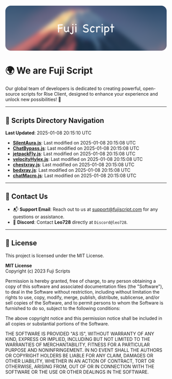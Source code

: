 ![Banner](.github/b.webp)

# 🌍 **We are Fuji Script**

Our global team of developers is dedicated to creating powerful, open-source scripts for Rise Client, designed to enhance your experience and unlock new possibilities! 🌟

---
<!-- SCRIPTS_NAVIGATION_START -->
## 📂 **Scripts Directory Navigation**

**Last Updated**: 2025-01-08 20:15:10 UTC

- **[SilentAura.js](scripts/SilentAura.js)**: Last modified on 2025-01-08 20:15:08 UTC
- **[ChatBypass.js](scripts/ChatBypass.js)**: Last modified on 2025-01-08 20:15:08 UTC
- **[jetpackFly.js](scripts/jetpackFly.js)**: Last modified on 2025-01-08 20:15:08 UTC
- **[velocityHylex.js](scripts/velocityHylex.js)**: Last modified on 2025-01-08 20:15:08 UTC
- **[chestxray.js](scripts/chestxray.js)**: Last modified on 2025-01-08 20:15:08 UTC
- **[bedxray.js](scripts/bedxray.js)**: Last modified on 2025-01-08 20:15:08 UTC
- **[chatMacro.js](scripts/chatMacro.js)**: Last modified on 2025-01-08 20:15:08 UTC

<!-- SCRIPTS_NAVIGATION_END -->

---

## 💬 **Contact Us**  
- 📬 **Support Email**: Reach out to us at [support@fujiscript.com](mailto:support@fujiscript.com) for any questions or assistance.  
- 💬 **Discord**: Contact **Leo728** directly at `Discord@leo728`.

---

## 📜 **License**

This project is licensed under the MIT License.  

**MIT License**  
Copyright (c) 2023 Fuji Scripts  

Permission is hereby granted, free of charge, to any person obtaining a copy of this software and associated documentation files (the "Software"), to deal in the Software without restriction, including without limitation the rights to use, copy, modify, merge, publish, distribute, sublicense, and/or sell copies of the Software, and to permit persons to whom the Software is furnished to do so, subject to the following conditions:  

The above copyright notice and this permission notice shall be included in all copies or substantial portions of the Software.  

THE SOFTWARE IS PROVIDED "AS IS", WITHOUT WARRANTY OF ANY KIND, EXPRESS OR IMPLIED, INCLUDING BUT NOT LIMITED TO THE WARRANTIES OF MERCHANTABILITY, FITNESS FOR A PARTICULAR PURPOSE AND NONINFRINGEMENT. IN NO EVENT SHALL THE AUTHORS OR COPYRIGHT HOLDERS BE LIABLE FOR ANY CLAIM, DAMAGES OR OTHER LIABILITY, WHETHER IN AN ACTION OF CONTRACT, TORT OR OTHERWISE, ARISING FROM, OUT OF OR IN CONNECTION WITH THE SOFTWARE OR THE USE OR OTHER DEALINGS IN THE SOFTWARE.  
